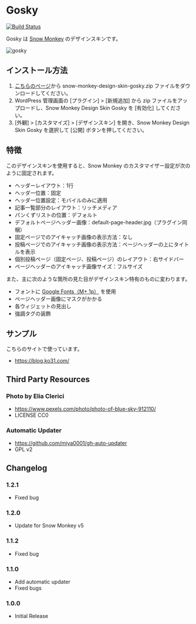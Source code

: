 # Gosky

[![Build Status](https://travis-ci.org/ko31/snow-monkey-design-skin-gosky.svg?branch=master)](https://travis-ci.org/ko31/snow-monkey-design-skin-gosky)

Gosky は [Snow Monkey](https://snow-monkey.2inc.org/) のデザインスキンです。

![gosky](https://user-images.githubusercontent.com/84167/41471099-9ac74204-70ed-11e8-8af6-1034f4d50845.png)

## インストール方法

1. [こちらのページ](https://github.com/ko31/snow-monkey-design-skin-gosky/releases/latest)から snow-monkey-design-skin-gosky.zip ファイルをダウンロードしてください。
2. WordPress 管理画面の [プラグイン] > [新規追加] から zip ファイルをアップロードし、Snow Monkey Design Skin Gosky を [有効化] してください。 
3. [外観] > [カスタマイズ] > [デザインスキン] を開き、Snow Monkey Design Skin Gosky を選択して [公開] ボタンを押してください。 

## 特徴

このデザインスキンを使用すると、Snow Monkey のカスタマイザー設定が次のように固定されます。

* ヘッダーレイアウト：1行
* ヘッダー位置：固定
* ヘッダー位置設定：モバイルのみに適用
* 記事一覧部分のレイアウト：リッチメディア
* パンくずリストの位置：デフォルト
* デフォルトページヘッダー画像：default-page-header.jpg（プラグイン同梱）
* 固定ページでのアイキャッチ画像の表示方法：なし
* 投稿ページでのアイキャッチ画像の表示方法：ページヘッダーの上にタイトルを表示
* 個別投稿ページ（固定ページ、投稿ページ）のレイアウト：右サイドバー
* ページヘッダーのアイキャッチ画像サイズ：フルサイズ

また、主に次のような箇所の見た目がデザインスキン特有のものに変わります。

* フォントに [Google Fonts（M+ 1p）](https://googlefonts.github.io/japanese/#mplus1p) を使用
* ページヘッダー画像にマスクがかかる
* 各ウィジェットの見出し
* 強調タグの装飾

## サンプル

こちらのサイトで使っています。

* https://blog.ko31.com/

## Third Party Resources

### Photo by Elia Clerici

* https://www.pexels.com/photo/photo-of-blue-sky-912110/
* LICENSE CC0

### Automatic Updater

* https://github.com/miya0001/gh-auto-updater
* GPL v2

## Changelog

### 1.2.1

* Fixed bug

### 1.2.0

* Update for Snow Monkey v5

### 1.1.2

* Fixed bug

### 1.1.0

* Add automatic updater
* Fixed bugs

### 1.0.0

* Initial Release


